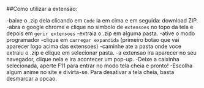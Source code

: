 ##Como utilizar a extensão:

-baixe o .zip dela clicando em `Code` la em cima e em seguida: download ZIP.
-abra o google chrome e clique no simbolo de `extensoes` no topo da tela e depois em `gerir extensoes`
-extraia o .zip em alguma pasta.
-ative o modo programador
-clique em `carregar expandida` (primeiro botao que vai aparecer logo acima das extensoes)
-caminhe ate a pasta onde voce extraiu o .zip e clique em selecionar pasta.
-a extensao ira aparecer no seu navegador, clique nela e ira acontecer um pop-up.
-Deixe a caixinha selecionada, aperte F11 para entrar no modo tela cheia e pronto!
-Escolha algum anime no site e divirta-se. Para desativar a tela cheia, basta desmarcar a opcao.
